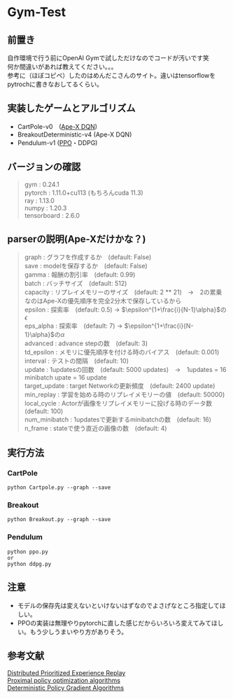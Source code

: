 # Gym-Test

## 前置き
自作環境で行う前にOpenAI Gymで試しただけなのでコードが汚いです笑  
何か間違いがあれば教えてください。。。  
参考に（ほぼコピペ）したのはめんだこさんのサイト。違いはtensorflowをpytrochに書きなおしてるくらい。

## 実装したゲームとアルゴリズム
* CartPole-v0　([Ape-X DQN][1])
* BreakoutDeterministic-v4 (Ape-X DQN)
* Pendulum-v1 ([PPO][2]・DDPG)

## バージョンの確認
> gym : 0.24.1   
> pytorch : 1.11.0+cu113 (もちろんcuda 11.3)  
> ray : 1.13.0  
> numpy : 1.20.3  
> tensorboard : 2.6.0  

## parserの説明(Ape-Xだけかな？)
> graph : グラフを作成するか　(default: False)  
> save : modelを保存するか　(default: False)  
> gamma : 報酬の割引率　(default: 0.99)  
> batch : バッチサイズ　(default: 512)  
> capacity : リプレイメモリーのサイズ　(default: 2 ** 21)　→　2の累乗なのはApe-Xの優先順序を完全2分木で保存しているから  
> epsilon : 探索率　(default: 0.5) → $\epsilon^{1+\frac{i}{N-1}\alpha}$の$\epsilon$  
> eps_alpha : 探索率　(default: 7) → $\epsilon^{1+\frac{i}{N-1}\alpha}$の$\alpha$  
> advanced : advance stepの数　(default: 3)  
> td_epsilon : メモリに優先順序を付ける時のバイアス　(default: 0.001)  
> interval : テストの間隔　(default: 10)  
> update : 1updatesの回数　(default: 5000 updates)　→　1updates = 16 minibatch upate = 16 update  
> target_update : target Networkの更新頻度　(default: 2400 update)  
> min_replay : 学習を始める時のリプレイメモリーの値　(default: 50000)  
> local_cycle : Actorが画像をリプレイメモリーに投げる時のデータ数　(default: 100)  
> num_minibatch : 1updatesで更新するminibatchの数　(default: 16)  
> n_frame : stateで使う直近の画像の数　(default: 4)    

## 実行方法
### CartPole
```
python Cartpole.py --graph --save
```
### Breakout
```
python Breakout.py --graph --save
```
### Pendulum
```
python ppo.py
or
python ddpg.py
```

## 注意
* モデルの保存先は変えないといけないはずなのでよさげなところ指定してほしい。  
* PPOの実装は無理やりpytorchに直した感じだからいろいろ変えてみてほしい。もう少しうまいやり方がありそう。

## 参考文献
[Distributed Prioritized Experience Replay][3]  
[Proximal policy optimization algorithms][4]  
[Deterministic Policy Gradient Algorithms][5]  

[1]:https://horomary.hatenablog.com/entry/2021/03/02/235512
[2]:https://horomary.hatenablog.com/entry/2020/10/22/234207
[3]:https://arxiv.org/abs/1803.00933
[4]:https://arxiv.org/abs/1707.06347
[5]:http://proceedings.mlr.press/v32/silver14.html
